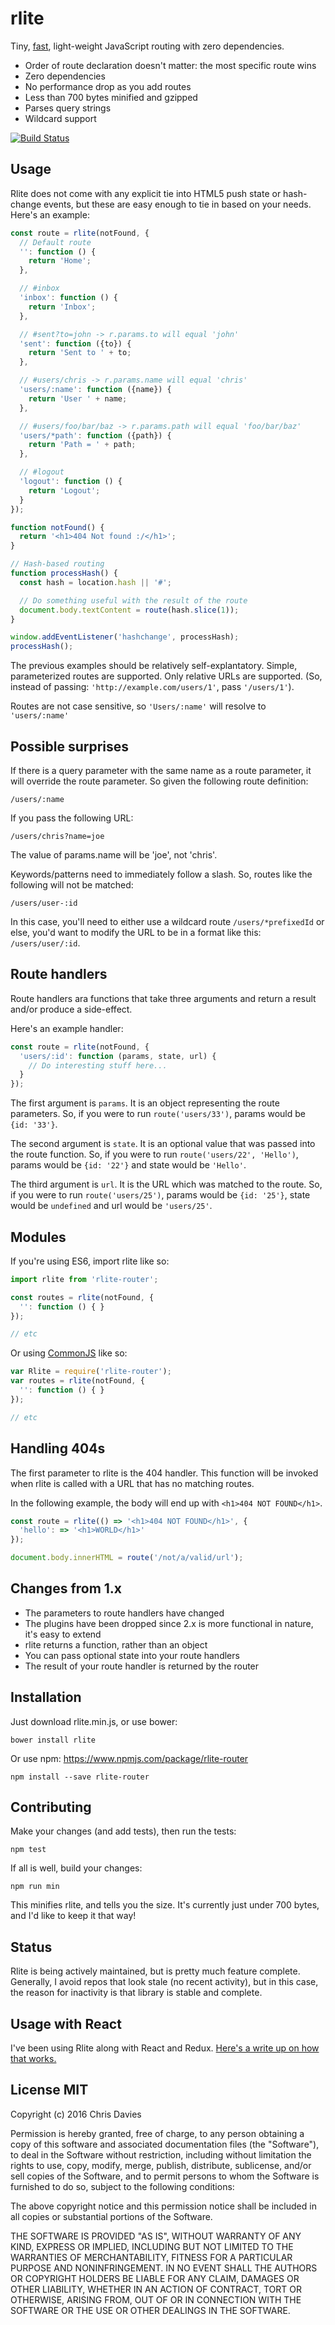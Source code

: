 # rlite

Tiny, [fast](http://jsperf.com/rlite/2), light-weight JavaScript routing with zero dependencies.

- Order of route declaration doesn't matter: the most specific route wins
- Zero dependencies
- No performance drop as you add routes
- Less than 700 bytes minified and gzipped
- Parses query strings
- Wildcard support

[![Build Status](https://travis-ci.org/chrisdavies/rlite.svg?branch=master)](https://travis-ci.org/chrisdavies/rlite)

## Usage

Rlite does not come with any explicit tie into HTML5 push state or hash-change events, but these are easy enough to tie in based on your needs. Here's an example:

```javascript
const route = rlite(notFound, {
  // Default route
  '': function () {
    return 'Home';
  },

  // #inbox
  'inbox': function () {
    return 'Inbox';
  },

  // #sent?to=john -> r.params.to will equal 'john'
  'sent': function ({to}) {
    return 'Sent to ' + to;
  },

  // #users/chris -> r.params.name will equal 'chris'
  'users/:name': function ({name}) {
    return 'User ' + name;
  },

  // #users/foo/bar/baz -> r.params.path will equal 'foo/bar/baz'
  'users/*path': function ({path}) {
    return 'Path = ' + path;
  },

  // #logout
  'logout': function () {
    return 'Logout';
  }
});

function notFound() {
  return '<h1>404 Not found :/</h1>';
}

// Hash-based routing
function processHash() {
  const hash = location.hash || '#';

  // Do something useful with the result of the route
  document.body.textContent = route(hash.slice(1));
}

window.addEventListener('hashchange', processHash);
processHash();
```

The previous examples should be relatively self-explantatory. Simple, parameterized routes are supported. Only relative URLs are supported. (So, instead of passing: `'http://example.com/users/1'`, pass `'/users/1'`).

Routes are not case sensitive, so `'Users/:name'` will resolve to `'users/:name'`

## Possible surprises

If there is a query parameter with the same name as a route parameter, it will override the route parameter. So given the following route definition:

    /users/:name

If you pass the following URL:

    /users/chris?name=joe

The value of params.name will be 'joe', not 'chris'.

Keywords/patterns need to immediately follow a slash. So, routes like the following will not be matched:

    /users/user-:id

In this case, you'll need to either use a wildcard route `/users/*prefixedId` or else, you'd want to modify the URL to be in a format like this: `/users/user/:id`.

## Route handlers

Route handlers ara functions that take three arguments and return a result and/or produce a side-effect.

Here's an example handler:

```javascript
const route = rlite(notFound, {
  'users/:id': function (params, state, url) {
    // Do interesting stuff here...
  }
});
```

The first argument is `params`. It is an object representing the route parameters. So, if you were to
run `route('users/33')`, params would be `{id: '33'}`.

The second argument is `state`. It is an optional value that was passed into the route function. So,
if you were to run `route('users/22', 'Hello')`, params would be `{id: '22'}` and state would be `'Hello'`.

The third argument is `url`. It is the URL which was matched to the route. So, if you were to run
`route('users/25')`, params would be `{id: '25'}`, state would be `undefined` and url would be `'users/25'`.


## Modules

If you're using ES6, import rlite like so:

```javascript
import rlite from 'rlite-router';

const routes = rlite(notFound, {
  '': function () { }
});

// etc
```

Or using [CommonJS](http://www.commonjs.org/) like so:

```javascript
var Rlite = require('rlite-router');
var routes = rlite(notFound, {
  '': function () { }
});

// etc
```


## Handling 404s

The first parameter to rlite is the 404 handler. This function will be invoked when rlite
is called with a URL that has no matching routes.

In the following example, the body will end up with `<h1>404 NOT FOUND</h1>`.

```javascript
const route = rlite(() => '<h1>404 NOT FOUND</h1>', {
  'hello': => '<h1>WORLD</h1>'
});

document.body.innerHTML = route('/not/a/valid/url');
```

## Changes from 1.x

- The parameters to route handlers have changed
- The plugins have been dropped since 2.x is more functional in nature, it's easy to extend
- rlite returns a function, rather than an object
- You can pass optional state into your route handlers
- The result of your route handler is returned by the router

## Installation

Just download rlite.min.js, or use bower:

    bower install rlite

Or use npm: https://www.npmjs.com/package/rlite-router

    npm install --save rlite-router

## Contributing

Make your changes (and add tests), then run the tests:

    npm test

If all is well, build your changes:

    npm run min

This minifies rlite, and tells you the size. It's currently just under 700
bytes, and I'd like to keep it that way!

## Status

Rlite is being actively maintained, but is pretty much feature complete. Generally, I avoid repos that look stale (no recent activity), but in this case, the reason for inactivity is that library is stable and complete.

## Usage with React

I've been using Rlite along with React and Redux. [Here's a write up on how that works.](https://github.com/chrisdavies/rlite/wiki/Using-with-React)

## License MIT

Copyright (c) 2016 Chris Davies

Permission is hereby granted, free of charge, to any person
obtaining a copy of this software and associated documentation
files (the "Software"), to deal in the Software without
restriction, including without limitation the rights to use,
copy, modify, merge, publish, distribute, sublicense, and/or sell
copies of the Software, and to permit persons to whom the
Software is furnished to do so, subject to the following
conditions:

The above copyright notice and this permission notice shall be
included in all copies or substantial portions of the Software.

THE SOFTWARE IS PROVIDED "AS IS", WITHOUT WARRANTY OF ANY KIND,
EXPRESS OR IMPLIED, INCLUDING BUT NOT LIMITED TO THE WARRANTIES
OF MERCHANTABILITY, FITNESS FOR A PARTICULAR PURPOSE AND
NONINFRINGEMENT. IN NO EVENT SHALL THE AUTHORS OR COPYRIGHT
HOLDERS BE LIABLE FOR ANY CLAIM, DAMAGES OR OTHER LIABILITY,
WHETHER IN AN ACTION OF CONTRACT, TORT OR OTHERWISE, ARISING
FROM, OUT OF OR IN CONNECTION WITH THE SOFTWARE OR THE USE OR
OTHER DEALINGS IN THE SOFTWARE.
